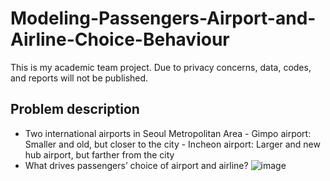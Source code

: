 # Modeling-Passengers-Airport-and-Airline-Choice-Behaviour
This is my academic team project. Due to privacy concerns, data, codes, and reports will not be published.

## Problem description
- Two international airports in Seoul Metropolitan Area
       - Gimpo airport: Smaller and old, but closer to the city 
       - Incheon airport: Larger and new hub airport, but farther from the city 
- What drives passengers’ choice of airport and airline?
![image](https://user-images.githubusercontent.com/63483928/125385287-11790f00-e34f-11eb-8f28-6559437fbae3.png)

